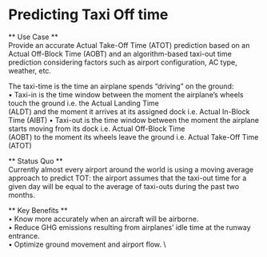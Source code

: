 # Predicting Taxi Off time

** Use Case ** \
Provide an accurate Actual Take-Off Time (ATOT) prediction based on an Actual Off-Block Time (AOBT) and an algorithm-based taxi-out time prediction considering factors such as airport configuration, AC type, weather, etc.

The taxi-time is the time an airplane spends “driving” on the ground: \
• Taxi-in is the time window between the moment the airplane’s wheels touch the ground i.e. the Actual Landing Time \
(ALDT) and the moment it arrives at its assigned dock i.e. Actual In-Block Time (AIBT)
• Taxi-out is the time window between the moment the airplane starts moving from its dock i.e. Actual Off-Block Time \
(AOBT) to the moment its wheels leave the ground i.e. Actual Take-Off Time (ATOT)

** Status Quo ** \
Currently almost every airport around the world is using a moving average approach to predict TOT: the airport assumes that the taxi-out time for a given day will be equal to the average of taxi-outs during the past two months.

** Key Benefits ** \
• Know more accurately when an aircraft will be airborne. \
• Reduce GHG emissions resulting from airplanes’ idle time at the runway entrance. \
• Optimize ground movement and airport flow. \